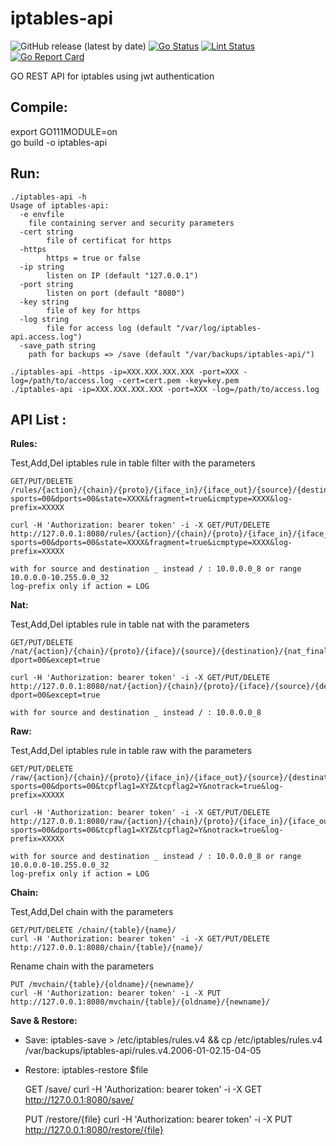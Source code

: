 # iptables-api
![GitHub release (latest by date)](https://img.shields.io/github/v/release/jeremmfr/iptables-api)
[![Go Status](https://github.com/jeremmfr/iptables-api/workflows/Go%20Tests/badge.svg)](https://github.com/jeremmfr/iptables-api/actions)
[![Lint Status](https://github.com/jeremmfr/iptables-api/workflows/GolangCI-Lint/badge.svg)](https://github.com/jeremmfr/iptables-api/actions)
[![Go Report Card](https://goreportcard.com/badge/github.com/jeremmfr/iptables-api)](https://goreportcard.com/report/github.com/jeremmfr/iptables-api)

GO REST API for iptables using jwt authentication

Compile:
--------
export GO111MODULE=on  
go build -o iptables-api

Run:
----
    ./iptables-api -h
	Usage of iptables-api:
	  -e envfile
		file containing server and security parameters 
	  -cert string
	        file of certificat for https
	  -https
	        https = true or false
	  -ip string
	        listen on IP (default "127.0.0.1")
	  -port string
	        listen on port (default "8080")
	  -key string
	        file of key for https
	  -log string
	        file for access log (default "/var/log/iptables-api.access.log")
	  -save_path string
		path for backups => /save (default "/var/backups/iptables-api/")

    ./iptables-api -https -ip=XXX.XXX.XXX.XXX -port=XXX -log=/path/to/access.log -cert=cert.pem -key=key.pem
    ./iptables-api -ip=XXX.XXX.XXX.XXX -port=XXX -log=/path/to/access.log

API List :
---------

**Rules:**

Test,Add,Del iptables rule in table filter with the parameters

	GET/PUT/DELETE /rules/{action}/{chain}/{proto}/{iface_in}/{iface_out}/{source}/{destination}/?sports=00&dports=00&state=XXXX&fragment=true&icmptype=XXXX&log-prefix=XXXXX

	curl -H 'Authorization: bearer token' -i -X GET/PUT/DELETE http://127.0.0.1:8080/rules/{action}/{chain}/{proto}/{iface_in}/{iface_out}/{source}/{destination}/?sports=00&dports=00&state=XXXX&fragment=true&icmptype=XXXX&log-prefix=XXXXX

	with for source and destination _ instead / : 10.0.0.0_8 or range 10.0.0.0-10.255.0.0_32
	log-prefix only if action = LOG

**Nat:**

Test,Add,Del iptables rule in table nat with the parameters

	GET/PUT/DELETE /nat/{action}/{chain}/{proto}/{iface}/{source}/{destination}/{nat_final}/?dport=00&except=true

	curl -H 'Authorization: bearer token' -i -X GET/PUT/DELETE http://127.0.0.1:8080/nat/{action}/{chain}/{proto}/{iface}/{source}/{destination}/{nat_final}/?dport=00&except=true

	with for source and destination _ instead / : 10.0.0.0_8

**Raw:**

Test,Add,Del iptables rule in table raw with the parameters

	GET/PUT/DELETE /raw/{action}/{chain}/{proto}/{iface_in}/{iface_out}/{source}/{destination}/?sports=00&dports=00&tcpflag1=XYZ&tcpflag2=Y&notrack=true&log-prefix=XXXXX

	curl -H 'Authorization: bearer token' -i -X GET/PUT/DELETE http://127.0.0.1:8080/raw/{action}/{chain}/{proto}/{iface_in}/{iface_out}/{source}/{destination}/?sports=00&dports=00&tcpflag1=XYZ&tcpflag2=Y&notrack=true&log-prefix=XXXXX

	with for source and destination _ instead / : 10.0.0.0_8 or range 10.0.0.0-10.255.0.0_32
	log-prefix only if action = LOG

**Chain:**

Test,Add,Del chain with the parameters

	GET/PUT/DELETE /chain/{table}/{name}/
	curl -H 'Authorization: bearer token' -i -X GET/PUT/DELETE http://127.0.0.1:8080/chain/{table}/{name}/

Rename chain with the parameters

	PUT /mvchain/{table}/{oldname}/{newname}/
	curl -H 'Authorization: bearer token' -i -X PUT http://127.0.0.1:8080/mvchain/{table}/{oldname}/{newname}/

**Save & Restore:**

- Save: iptables-save > /etc/iptables/rules.v4 && cp /etc/iptables/rules.v4 /var/backups/iptables-api/rules.v4.2006-01-02.15-04-05

- Restore: iptables-restore $file

	GET /save/
	curl -H 'Authorization: bearer token' -i -X GET http://127.0.0.1:8080/save/

	PUT /restore/{file}
	curl -H 'Authorization: bearer token' -i -X PUT http://127.0.0.1:8080/restore/{file}
	
